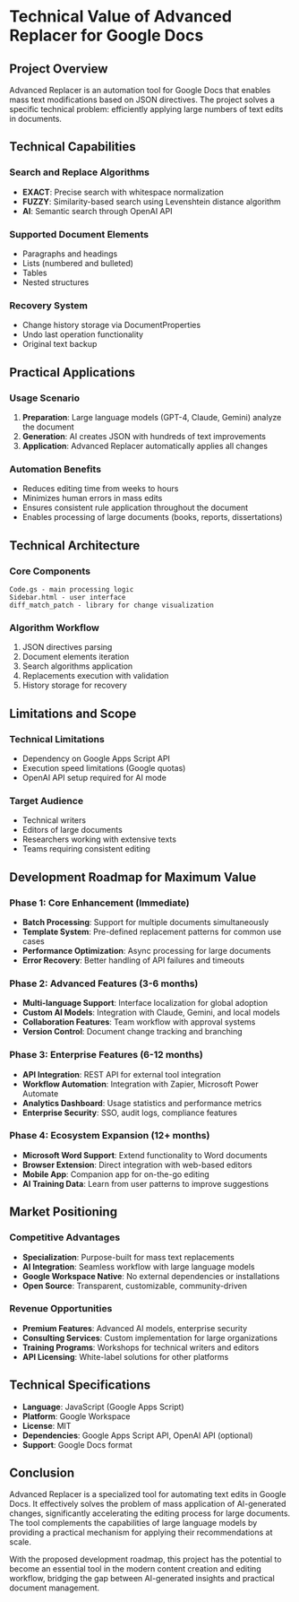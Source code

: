 # Technical Value of Advanced Replacer for Google Docs

## Project Overview

Advanced Replacer is an automation tool for Google Docs that enables mass text modifications based on JSON directives. The project solves a specific technical problem: efficiently applying large numbers of text edits in documents.

## Technical Capabilities

### Search and Replace Algorithms
- **EXACT**: Precise search with whitespace normalization
- **FUZZY**: Similarity-based search using Levenshtein distance algorithm
- **AI**: Semantic search through OpenAI API

### Supported Document Elements
- Paragraphs and headings
- Lists (numbered and bulleted)
- Tables
- Nested structures

### Recovery System
- Change history storage via DocumentProperties
- Undo last operation functionality
- Original text backup

## Practical Applications

### Usage Scenario
1. **Preparation**: Large language models (GPT-4, Claude, Gemini) analyze the document
2. **Generation**: AI creates JSON with hundreds of text improvements
3. **Application**: Advanced Replacer automatically applies all changes

### Automation Benefits
- Reduces editing time from weeks to hours
- Minimizes human errors in mass edits
- Ensures consistent rule application throughout the document
- Enables processing of large documents (books, reports, dissertations)

## Technical Architecture

### Core Components
```
Code.gs - main processing logic
Sidebar.html - user interface
diff_match_patch - library for change visualization
```

### Algorithm Workflow
1. JSON directives parsing
2. Document elements iteration
3. Search algorithms application
4. Replacements execution with validation
5. History storage for recovery

## Limitations and Scope

### Technical Limitations
- Dependency on Google Apps Script API
- Execution speed limitations (Google quotas)
- OpenAI API setup required for AI mode

### Target Audience
- Technical writers
- Editors of large documents
- Researchers working with extensive texts
- Teams requiring consistent editing

## Development Roadmap for Maximum Value

### Phase 1: Core Enhancement (Immediate)
- **Batch Processing**: Support for multiple documents simultaneously
- **Template System**: Pre-defined replacement patterns for common use cases
- **Performance Optimization**: Async processing for large documents
- **Error Recovery**: Better handling of API failures and timeouts

### Phase 2: Advanced Features (3-6 months)
- **Multi-language Support**: Interface localization for global adoption
- **Custom AI Models**: Integration with Claude, Gemini, and local models
- **Collaboration Features**: Team workflow with approval systems
- **Version Control**: Document change tracking and branching

### Phase 3: Enterprise Features (6-12 months)
- **API Integration**: REST API for external tool integration
- **Workflow Automation**: Integration with Zapier, Microsoft Power Automate
- **Analytics Dashboard**: Usage statistics and performance metrics
- **Enterprise Security**: SSO, audit logs, compliance features

### Phase 4: Ecosystem Expansion (12+ months)
- **Microsoft Word Support**: Extend functionality to Word documents
- **Browser Extension**: Direct integration with web-based editors
- **Mobile App**: Companion app for on-the-go editing
- **AI Training Data**: Learn from user patterns to improve suggestions

## Market Positioning

### Competitive Advantages
- **Specialization**: Purpose-built for mass text replacements
- **AI Integration**: Seamless workflow with large language models
- **Google Workspace Native**: No external dependencies or installations
- **Open Source**: Transparent, customizable, community-driven

### Revenue Opportunities
- **Premium Features**: Advanced AI models, enterprise security
- **Consulting Services**: Custom implementation for large organizations
- **Training Programs**: Workshops for technical writers and editors
- **API Licensing**: White-label solutions for other platforms

## Technical Specifications

- **Language**: JavaScript (Google Apps Script)
- **Platform**: Google Workspace
- **License**: MIT
- **Dependencies**: Google Apps Script API, OpenAI API (optional)
- **Support**: Google Docs format

## Conclusion

Advanced Replacer is a specialized tool for automating text edits in Google Docs. It effectively solves the problem of mass application of AI-generated changes, significantly accelerating the editing process for large documents. The tool complements the capabilities of large language models by providing a practical mechanism for applying their recommendations at scale.

With the proposed development roadmap, this project has the potential to become an essential tool in the modern content creation and editing workflow, bridging the gap between AI-generated insights and practical document management. 
